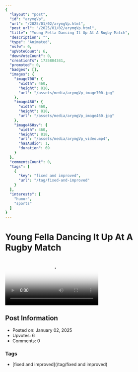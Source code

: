 ```yaml
---
{
  "layout": "post",
  "id": "arymgVp",
  "url": "/2025/01/02/arymgVp.html",
  "post_url": "/2025/01/02/arymgVp.html",
  "title": "Young Fella Dancing It Up At A Rugby Match",
  "description": "",
  "type": "Animated",
  "nsfw": 0,
  "upVoteCount": 6,
  "downVoteCount": 0,
  "creationTs": 1735804341,
  "promoted": 0,
  "badges": [],
  "images": {
    "image700": {
      "width": 460,
      "height": 818,
      "url": "/assets/media/arymgVp_image700.jpg"
    },
    "image460": {
      "width": 460,
      "height": 818,
      "url": "/assets/media/arymgVp_image460.jpg"
    },
    "image460sv": {
      "width": 460,
      "height": 818,
      "url": "/assets/media/arymgVp_video.mp4",
      "hasAudio": 1,
      "duration": 69
    }
  },
  "commentsCount": 0,
  "tags": [
    {
      "key": "fixed and improved",
      "url": "/tag/fixed-and-improved"
    }
  ],
  "interests": [
    "humor",
    "sports"
  ]
}
---
```


# Young Fella Dancing It Up At A Rugby Match

<video controls playsinline loop poster="/assets/media/arymgVp_image460.jpg">
  <source src="/assets/media/arymgVp_video.mp4" type="video/mp4">
  Your browser does not support the video tag.
</video>

## Post Information

- Posted on: January 02, 2025
- Upvotes: 6
- Comments: 0

### Tags

- [fixed and improved](/tag/fixed and improved)
